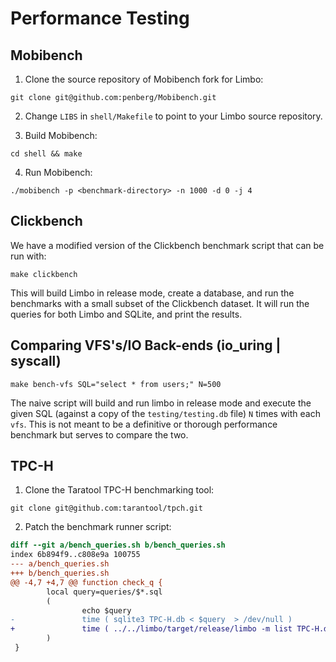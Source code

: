 # Performance Testing

## Mobibench

1. Clone the source repository of Mobibench fork for Limbo:

```console
git clone git@github.com:penberg/Mobibench.git
```

2. Change `LIBS` in `shell/Makefile` to point to your Limbo source repository.

3. Build Mobibench:

```console
cd shell && make
```

4. Run Mobibench:

```console
./mobibench -p <benchmark-directory> -n 1000 -d 0 -j 4
```

## Clickbench

We have a modified version of the Clickbench benchmark script that can be run with:

```shell
make clickbench
```

This will build Limbo in release mode, create a database, and run the benchmarks with a small subset of the Clickbench dataset.
It will run the queries for both Limbo and SQLite, and print the results.



## Comparing VFS's/IO Back-ends (io_uring | syscall)

```shell
make bench-vfs SQL="select * from users;" N=500
```

The naive script will build and run limbo in release mode and execute the given SQL (against a copy of the `testing/testing.db` file)
`N` times with each `vfs`. This is not meant to be a definitive or thorough performance benchmark but serves to compare the two.


## TPC-H

1. Clone the Taratool TPC-H benchmarking tool:

```shell
git clone git@github.com:tarantool/tpch.git
```

2. Patch the benchmark runner script:

```patch
diff --git a/bench_queries.sh b/bench_queries.sh
index 6b894f9..c808e9a 100755
--- a/bench_queries.sh
+++ b/bench_queries.sh
@@ -4,7 +4,7 @@ function check_q {
        local query=queries/$*.sql
        (
                echo $query
-               time ( sqlite3 TPC-H.db < $query  > /dev/null )
+               time ( ../../limbo/target/release/limbo -m list TPC-H.db < $query  > /dev/null )
        )
 }
``` 

